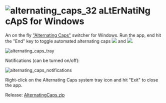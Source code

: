 # ![alternating_caps_32](https://user-images.githubusercontent.com/23641830/159169710-950d1e5f-f464-4367-b93a-ccf585d792e6.png) aLtErNatiNg cApS for Windows

An on the fly ["Alternating Caps"](https://en.wikipedia.org/wiki/Alternating_caps) switcher for Windows.
Run the app, end hit the "End" key to toggle automated alternating caps [![](https://img.shields.io/static/v1?label=&message=on&color=green)](#) and [![](https://img.shields.io/static/v1?label=&message=off&color=red)](#).

![alternating_caps_tray](https://user-images.githubusercontent.com/23641830/159140237-03b49095-9cf5-4caa-9e8d-35b448505872.png)

Notifications (can be turned on/off):
<br>

![alternating_caps_notifications](https://user-images.githubusercontent.com/23641830/159334939-04ec9d33-63b7-4df4-a422-6b6acea18bf4.png)

Right-click on the Alternating Caps system tray icon and hit "Exit" to close the app.

Release: [AlternatingCaps.zip](https://github.com/gallaux/AlternatingCaps/files/8318369/AlternatingCaps.zip)
